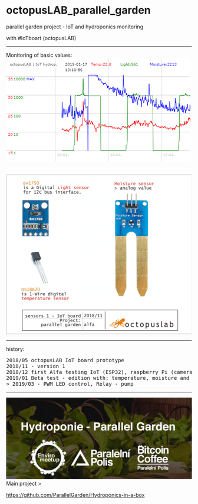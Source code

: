 # octopusLAB_parallel_garden
parallel garden project - IoT and hydroponics monitoring

with #IoTboart (octopusLAB)



---
Monitoring of basic values:
![data201812](./images/data20190117.png)


![sensors01](./images/sensors01g.png)






---
history:
<pre>
2018/05 octopusLAB IoT board prototype
2018/11 - version 1
2018/12 first Alfa testing IoT (ESP32), raspberry Pi (camera), server (MysQL, PHP, JS canvas)
2019/01 Beta test - edition with: temperature, moisture and light monitoring (MicroPython)
> 2019/03 - PWM LED control, Relay - pump
</pre>

---
![main project](./images/loga-pp.png)
Main project >

https://github.com/ParallelGarden/Hydroponics-in-a-box

